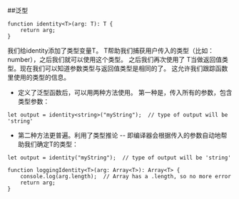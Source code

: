 ##泛型

```
function identity<T>(arg: T): T {
    return arg;
}
```

我们给identity添加了类型变量T。 T帮助我们捕获用户传入的类型（比如：number），之后我们就可以使用这个类型。 之后我们再次使用了 T当做返回值类型。现在我们可以知道参数类型与返回值类型是相同的了。 这允许我们跟踪函数里使用的类型的信息。

- 定义了泛型函数后，可以用两种方法使用。 第一种是，传入所有的参数，包含类型参数：

`let output = identity<string>("myString");  // type of output will be 'string'`

- 第二种方法更普遍。利用了类型推论 -- 即编译器会根据传入的参数自动地帮助我们确定T的类型：

`let output = identity("myString");  // type of output will be 'string'`

```
function loggingIdentity<T>(arg: Array<T>): Array<T> {
    console.log(arg.length);  // Array has a .length, so no more error
    return arg;
}
```















